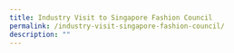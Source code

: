 ```yaml
---
title: Industry Visit to Singapore Fashion Council
permalink: /industry-visit-singapore-fashion-council/
description: ""
---
```

